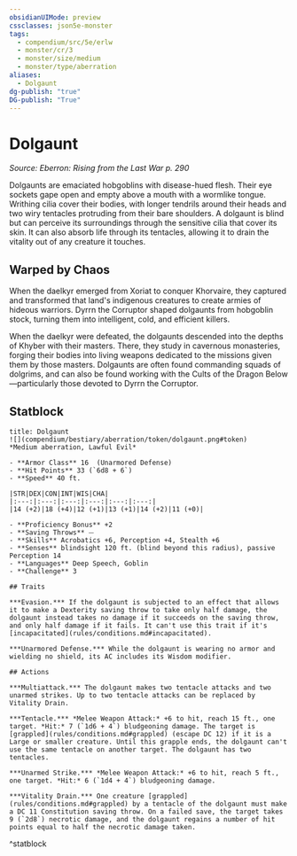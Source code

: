 ```yaml
---
obsidianUIMode: preview
cssclasses: json5e-monster
tags:
  - compendium/src/5e/erlw
  - monster/cr/3
  - monster/size/medium
  - monster/type/aberration
aliases:
  - Dolgaunt
dg-publish: "true"
DG-publish: "True"
---
```

# Dolgaunt
*Source: Eberron: Rising from the Last War p. 290*  

Dolgaunts are emaciated hobgoblins with disease-hued flesh. Their eye sockets gape open and empty above a mouth with a wormlike tongue. Writhing cilia cover their bodies, with longer tendrils around their heads and two wiry tentacles protruding from their bare shoulders. A dolgaunt is blind but can perceive its surroundings through the sensitive cilia that cover its skin. It can also absorb life through its tentacles, allowing it to drain the vitality out of any creature it touches.

## Warped by Chaos

When the daelkyr emerged from Xoriat to conquer Khorvaire, they captured and transformed that land's indigenous creatures to create armies of hideous warriors. Dyrrn the Corruptor shaped dolgaunts from hobgoblin stock, turning them into intelligent, cold, and efficient killers.

When the daelkyr were defeated, the dolgaunts descended into the depths of Khyber with their masters. There, they study in cavernous monasteries, forging their bodies into living weapons dedicated to the missions given them by those masters. Dolgaunts are often found commanding squads of dolgrims, and can also be found working with the Cults of the Dragon Below—particularly those devoted to Dyrrn the Corruptor.

## Statblock

```ad-statblock
title: Dolgaunt
![](compendium/bestiary/aberration/token/dolgaunt.png#token)
*Medium aberration, Lawful Evil*

- **Armor Class** 16  (Unarmored Defense)
- **Hit Points** 33 (`6d8 + 6`)
- **Speed** 40 ft.

|STR|DEX|CON|INT|WIS|CHA|
|:---:|:---:|:---:|:---:|:---:|:---:|
|14 (+2)|18 (+4)|12 (+1)|13 (+1)|14 (+2)|11 (+0)|

- **Proficiency Bonus** +2
- **Saving Throws** ⏤
- **Skills** Acrobatics +6, Perception +4, Stealth +6
- **Senses** blindsight 120 ft. (blind beyond this radius), passive Perception 14
- **Languages** Deep Speech, Goblin
- **Challenge** 3

## Traits

***Evasion.*** If the dolgaunt is subjected to an effect that allows it to make a Dexterity saving throw to take only half damage, the dolgaunt instead takes no damage if it succeeds on the saving throw, and only half damage if it fails. It can't use this trait if it's [incapacitated](rules/conditions.md#incapacitated).

***Unarmored Defense.*** While the dolgaunt is wearing no armor and wielding no shield, its AC includes its Wisdom modifier.

## Actions

***Multiattack.*** The dolgaunt makes two tentacle attacks and two unarmed strikes. Up to two tentacle attacks can be replaced by Vitality Drain.

***Tentacle.*** *Melee Weapon Attack:* +6 to hit, reach 15 ft., one target. *Hit:* 7 (`1d6 + 4`) bludgeoning damage. The target is [grappled](rules/conditions.md#grappled) (escape DC 12) if it is a Large or smaller creature. Until this grapple ends, the dolgaunt can't use the same tentacle on another target. The dolgaunt has two tentacles.

***Unarmed Strike.*** *Melee Weapon Attack:* +6 to hit, reach 5 ft., one target. *Hit:* 6 (`1d4 + 4`) bludgeoning damage.

***Vitality Drain.*** One creature [grappled](rules/conditions.md#grappled) by a tentacle of the dolgaunt must make a DC 11 Constitution saving throw. On a failed save, the target takes 9 (`2d8`) necrotic damage, and the dolgaunt regains a number of hit points equal to half the necrotic damage taken.
```
^statblock